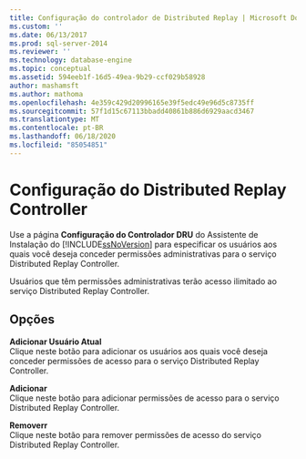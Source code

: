 ```yaml
---
title: Configuração do controlador de Distributed Replay | Microsoft Docs
ms.custom: ''
ms.date: 06/13/2017
ms.prod: sql-server-2014
ms.reviewer: ''
ms.technology: database-engine
ms.topic: conceptual
ms.assetid: 594eeb1f-16d5-49ea-9b29-ccf029b58928
author: mashamsft
ms.author: mathoma
ms.openlocfilehash: 4e359c429d20996165e39f5edc49e96d5c8735ff
ms.sourcegitcommit: 57f1d15c67113bbadd40861b886d6929aacd3467
ms.translationtype: MT
ms.contentlocale: pt-BR
ms.lasthandoff: 06/18/2020
ms.locfileid: "85054851"
---
```

# <a name="distributed-replay-controller-configuration"></a>Configuração do Distributed Replay Controller
  Use a página **Configuração do Controlador DRU** do Assistente de Instalação do [!INCLUDE[ssNoVersion](../../includes/ssnoversion-md.md)] para especificar os usuários aos quais você deseja conceder permissões administrativas para o serviço Distributed Replay Controller.  
  
 Usuários que têm permissões administrativas terão acesso ilimitado ao serviço Distributed Replay Controller.  
  
## <a name="options"></a>Opções  
 **Adicionar Usuário Atual**  
 Clique neste botão para adicionar os usuários aos quais você deseja conceder permissões de acesso para o serviço Distributed Replay Controller.  
  
 **Adicionar**  
 Clique neste botão para adicionar permissões de acesso para o serviço Distributed Replay Controller.  
  
 **Removerr**  
 Clique neste botão para remover permissões de acesso do serviço Distributed Replay Controller.  
  
  
